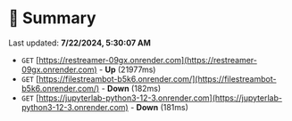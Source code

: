 # 📖 Summary
Last updated: **7/22/2024, 5:30:07 AM**

- `GET` [https://restreamer-09gx.onrender.com](https://restreamer-09gx.onrender.com) - **Up** (21977ms)
- `GET` [https://filestreambot-b5k6.onrender.com/](https://filestreambot-b5k6.onrender.com/) - **Down** (182ms)
- `GET` [https://jupyterlab-python3-12-3.onrender.com](https://jupyterlab-python3-12-3.onrender.com) - **Down** (181ms)
